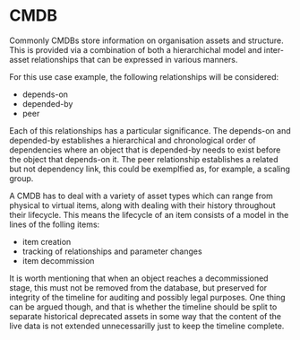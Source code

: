 # CMDB

Commonly CMDBs store information on organisation assets and structure.
This is provided via a combination of both a hierarchichal model and inter-asset relationships that can be expressed in various manners.

For this use case example, the following relationships will be considered:
  - depends-on
  - depended-by
  - peer

Each of this relationships has a particular significance.
The depends-on and depended-by establishes a hierarchical and chronological order of dependencies where an object that is depended-by needs to exist before the object that depends-on it.
The peer relationship establishes a related but not dependency link, this could be exemplfied as, for example, a scaling group.

A CMDB has to deal with a variety of asset types which can range from physical to virtual items, along with dealing with their history throughout their lifecycle.
This means the lifecycle of an item consists of a model in the lines of the folling items:
  - item creation
  - tracking of relationships and parameter changes
  - item decommission

It is worth mentioning that when an object reaches a decommissioned stage, this must not be removed from the database, but preserved for integrity of the timeline for auditing and possibly legal purposes.
One thing can be argued though, and that is whether the timeline should be split to separate historical deprecated assets in some way that the content of the live data is not extended unnecessarilly just to keep the timeline complete.

